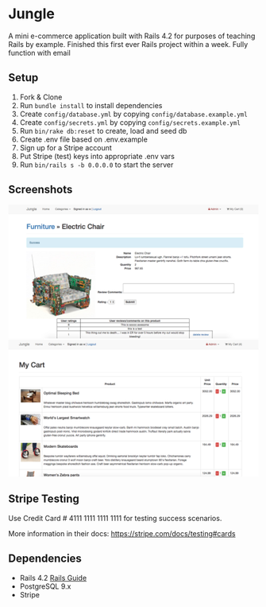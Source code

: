 # Jungle

A mini e-commerce application built with Rails 4.2 for purposes of teaching Rails by example. Finished this first ever Rails project within a week. Fully function with email 


## Setup

1. Fork & Clone
2. Run `bundle install` to install dependencies
3. Create `config/database.yml` by copying `config/database.example.yml`
4. Create `config/secrets.yml` by copying `config/secrets.example.yml`
5. Run `bin/rake db:reset` to create, load and seed db
6. Create .env file based on .env.example
7. Sign up for a Stripe account
8. Put Stripe (test) keys into appropriate .env vars
9. Run `bin/rails s -b 0.0.0.0` to start the server

## Screenshots
!["Example screenshot of the product page along with description"](https://github.com/wingkeileung/jungle-rails/blob/master/images/productDescription.png)
!["Example screenshot of the shopping cart"](https://github.com/wingkeileung/jungle-rails/blob/master/images/shoppingCart.png)

## Stripe Testing

Use Credit Card # 4111 1111 1111 1111 for testing success scenarios.

More information in their docs: <https://stripe.com/docs/testing#cards>

## Dependencies

* Rails 4.2 [Rails Guide](http://guides.rubyonrails.org/v4.2/)
* PostgreSQL 9.x
* Stripe
